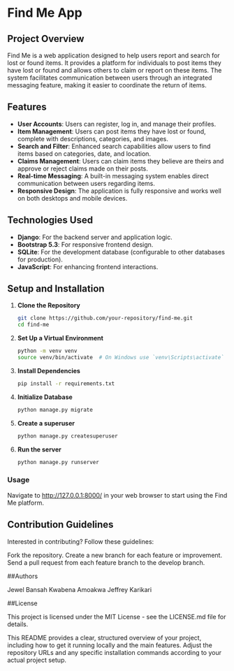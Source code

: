 # Find Me App

## Project Overview

Find Me is a web application designed to help users report and search for lost or found items. It provides a platform for individuals to post items they have lost or found and allows others to claim or report on these items. The system facilitates communication between users through an integrated messaging feature, making it easier to coordinate the return of items.

## Features

- **User Accounts**: Users can register, log in, and manage their profiles.
- **Item Management**: Users can post items they have lost or found, complete with descriptions, categories, and images.
- **Search and Filter**: Enhanced search capabilities allow users to find items based on categories, date, and location.
- **Claims Management**: Users can claim items they believe are theirs and approve or reject claims made on their posts.
- **Real-time Messaging**: A built-in messaging system enables direct communication between users regarding items.
- **Responsive Design**: The application is fully responsive and works well on both desktops and mobile devices.

## Technologies Used

- **Django**: For the backend server and application logic.
- **Bootstrap 5.3**: For responsive frontend design.
- **SQLite**: For the development database (configurable to other databases for production).
- **JavaScript**: For enhancing frontend interactions.

## Setup and Installation

1. **Clone the Repository**

   ```bash
   git clone https://github.com/your-repository/find-me.git
   cd find-me


2. **Set Up a Virtual Environment**

   ```bash
   python -m venv venv
   source venv/bin/activate  # On Windows use `venv\Scripts\activate`

3. **Install Dependencies**

   ```bash
   pip install -r requirements.txt

4. **Initialize Database**

   ```bash
   python manage.py migrate

5. **Create a superuser**

   ```bash
   python manage.py createsuperuser

6. **Run the server**

   ```bash
   python manage.py runserver


### Usage
Navigate to http://127.0.0.1:8000/ in your web browser to start using the Find Me platform.

## Contribution Guidelines

Interested in contributing? Follow these guidelines:

Fork the repository.
Create a new branch for each feature or improvement.
Send a pull request from each feature branch to the develop branch.


##Authors

Jewel Bansah
Kwabena Amoakwa
Jeffrey Karikari


##License

This project is licensed under the MIT License - see the LICENSE.md file for details.


This README provides a clear, structured overview of your project, including how to get it running locally and the main features. Adjust the repository URLs and any specific installation commands according to your actual project setup.
